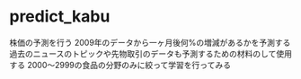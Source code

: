 # predict_kabu
株価の予測を行う
2009年のデータから一ヶ月後何%の増減があるかを予測する
過去のニュースのトピックや先物取引のデータも予測するための材料のして使用する
2000～2999の食品の分野のみに絞って学習を行ってみる
